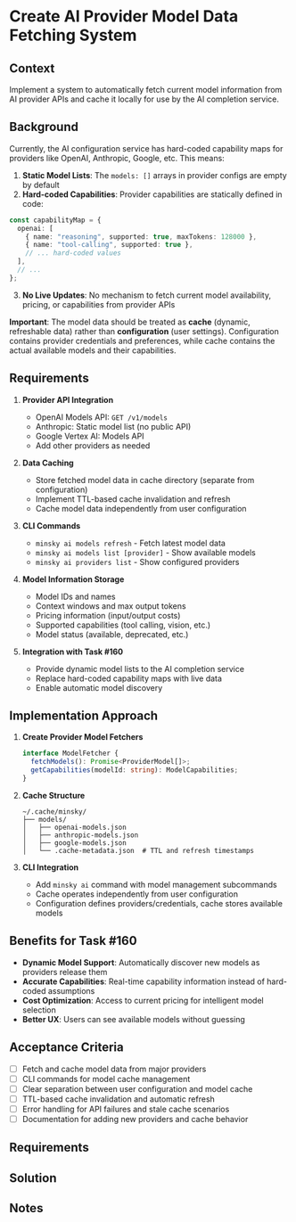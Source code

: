 # Create AI Provider Model Data Fetching System

## Context

Implement a system to automatically fetch current model information from AI provider APIs and cache it locally for use by the AI completion service.

## Background

Currently, the AI configuration service has hard-coded capability maps for providers like OpenAI, Anthropic, Google, etc. This means:

1. **Static Model Lists**: The `models: []` arrays in provider configs are empty by default
2. **Hard-coded Capabilities**: Provider capabilities are statically defined in code:

```typescript
const capabilityMap = {
  openai: [
    { name: "reasoning", supported: true, maxTokens: 128000 },
    { name: "tool-calling", supported: true },
    // ... hard-coded values
  ],
  // ...
};
```

3. **No Live Updates**: No mechanism to fetch current model availability, pricing, or capabilities from provider APIs

**Important**: The model data should be treated as **cache** (dynamic, refreshable data) rather than **configuration** (user settings). Configuration contains provider credentials and preferences, while cache contains the actual available models and their capabilities.

## Requirements

1. **Provider API Integration**

   - OpenAI Models API: `GET /v1/models`
   - Anthropic: Static model list (no public API)
   - Google Vertex AI: Models API
   - Add other providers as needed

2. **Data Caching**

   - Store fetched model data in cache directory (separate from configuration)
   - Implement TTL-based cache invalidation and refresh
   - Cache model data independently from user configuration

3. **CLI Commands**

   - `minsky ai models refresh` - Fetch latest model data
   - `minsky ai models list [provider]` - Show available models
   - `minsky ai providers list` - Show configured providers

4. **Model Information Storage**

   - Model IDs and names
   - Context windows and max output tokens
   - Pricing information (input/output costs)
   - Supported capabilities (tool calling, vision, etc.)
   - Model status (available, deprecated, etc.)

5. **Integration with Task #160**
   - Provide dynamic model lists to the AI completion service
   - Replace hard-coded capability maps with live data
   - Enable automatic model discovery

## Implementation Approach

1. **Create Provider Model Fetchers**

   ```typescript
   interface ModelFetcher {
     fetchModels(): Promise<ProviderModel[]>;
     getCapabilities(modelId: string): ModelCapabilities;
   }
   ```

2. **Cache Structure**

   ```
   ~/.cache/minsky/
   ├── models/
   │   ├── openai-models.json
   │   ├── anthropic-models.json
   │   ├── google-models.json
   │   └── .cache-metadata.json  # TTL and refresh timestamps
   ```

3. **CLI Integration**
   - Add `minsky ai` command with model management subcommands
   - Cache operates independently from user configuration
   - Configuration defines providers/credentials, cache stores available models

## Benefits for Task #160

- **Dynamic Model Support**: Automatically discover new models as providers release them
- **Accurate Capabilities**: Real-time capability information instead of hard-coded assumptions
- **Cost Optimization**: Access to current pricing for intelligent model selection
- **Better UX**: Users can see available models without guessing

## Acceptance Criteria

- [ ] Fetch and cache model data from major providers
- [ ] CLI commands for model cache management
- [ ] Clear separation between user configuration and model cache
- [ ] TTL-based cache invalidation and automatic refresh
- [ ] Error handling for API failures and stale cache scenarios
- [ ] Documentation for adding new providers and cache behavior

## Requirements

## Solution

## Notes
